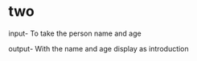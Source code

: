 # two

input- To take the person name and age

output- With the name and age display as introduction
